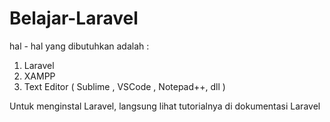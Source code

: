 # Belajar-Laravel

hal - hal yang dibutuhkan adalah :
1. Laravel
2. XAMPP
3. Text Editor ( Sublime , VSCode , Notepad++, dll )

Untuk menginstal Laravel, langsung lihat tutorialnya di dokumentasi Laravel
